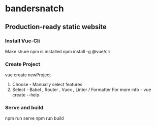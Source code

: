 # bandersnatch

## Production-ready static website 

### Install Vue-Cli
Make shure npm is installed
npm install -g @vue/cli

### Create Project
vue create newProject
1. Choose - Manually select features
2. Select - Babel , Router , Vuex , Linter / Formatter
For more info - vue create --help

### Serve and build
npm run serve
npm run build




